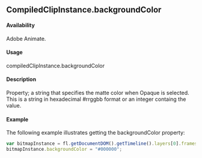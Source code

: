 ## CompiledClipInstance.backgroundColor

#### Availability

Adobe Animate.

#### Usage

compiledClipInstance.backgroundColor

#### Description

Property; a string that specifies the matte color when Opaque is selected. This is a string in hexadecimal #rrggbb format or an integer containg the value.

#### Example

The following example illustrates getting the backgroundColor property:

```javascript
var bitmapInstance = fl.getDocumentDOM().getTimeline().layers[0].frames[0].elements[0];
bitmapInstance.backgroundColor = "#000000";
```
